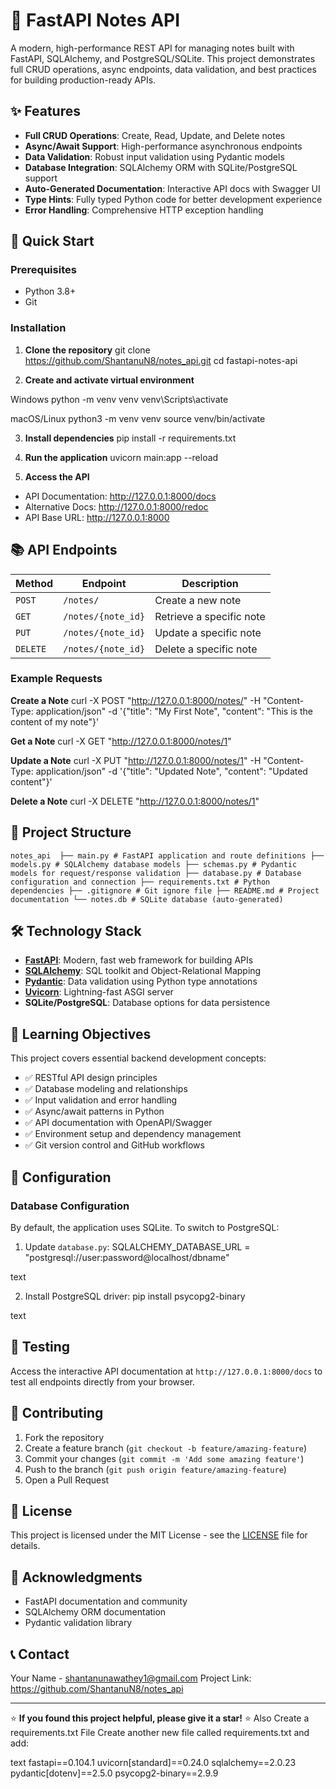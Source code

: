 # 📝 FastAPI Notes API

A modern, high-performance REST API for managing notes built with FastAPI, SQLAlchemy, and PostgreSQL/SQLite. This project demonstrates full CRUD operations, async endpoints, data validation, and best practices for building production-ready APIs.

## ✨ Features

- **Full CRUD Operations**: Create, Read, Update, and Delete notes
- **Async/Await Support**: High-performance asynchronous endpoints
- **Data Validation**: Robust input validation using Pydantic models
- **Database Integration**: SQLAlchemy ORM with SQLite/PostgreSQL support
- **Auto-Generated Documentation**: Interactive API docs with Swagger UI
- **Type Hints**: Fully typed Python code for better development experience
- **Error Handling**: Comprehensive HTTP exception handling

## 🚀 Quick Start

### Prerequisites

- Python 3.8+
- Git

### Installation

1. **Clone the repository**
git clone https://github.com/ShantanuN8/notes_api.git
cd fastapi-notes-api


2. **Create and activate virtual environment**

Windows
python -m venv venv
venv\Scripts\activate

macOS/Linux
python3 -m venv venv
source venv/bin/activate


3. **Install dependencies**
pip install -r requirements.txt


4. **Run the application**
uvicorn main:app --reload


5. **Access the API**
- API Documentation: http://127.0.0.1:8000/docs
- Alternative Docs: http://127.0.0.1:8000/redoc
- API Base URL: http://127.0.0.1:8000

## 📚 API Endpoints

| Method | Endpoint | Description |
|--------|----------|-------------|
| `POST` | `/notes/` | Create a new note |
| `GET` | `/notes/{note_id}` | Retrieve a specific note |
| `PUT` | `/notes/{note_id}` | Update a specific note |
| `DELETE` | `/notes/{note_id}` | Delete a specific note |

### Example Requests

**Create a Note**
curl -X POST "http://127.0.0.1:8000/notes/"
-H "Content-Type: application/json"
-d '{"title": "My First Note", "content": "This is the content of my note"}'


**Get a Note**
curl -X GET "http://127.0.0.1:8000/notes/1"



**Update a Note**
curl -X PUT "http://127.0.0.1:8000/notes/1"
-H "Content-Type: application/json"
-d '{"title": "Updated Note", "content": "Updated content"}'



**Delete a Note**
curl -X DELETE "http://127.0.0.1:8000/notes/1"


## 📁 Project Structure 
`notes_api 
├── main.py # FastAPI application and route definitions
├── models.py # SQLAlchemy database models
├── schemas.py # Pydantic models for request/response validation
├── database.py # Database configuration and connection
├── requirements.txt # Python dependencies
├── .gitignore # Git ignore file
├── README.md # Project documentation
└── notes.db # SQLite database (auto-generated) `

## 🛠️ Technology Stack

- **[FastAPI](https://fastapi.tiangolo.com/)**: Modern, fast web framework for building APIs
- **[SQLAlchemy](https://www.sqlalchemy.org/)**: SQL toolkit and Object-Relational Mapping
- **[Pydantic](https://pydantic-docs.helpmanual.io/)**: Data validation using Python type annotations
- **[Uvicorn](https://www.uvicorn.org/)**: Lightning-fast ASGI server
- **SQLite/PostgreSQL**: Database options for data persistence

## 📖 Learning Objectives

This project covers essential backend development concepts:

- ✅ RESTful API design principles
- ✅ Database modeling and relationships
- ✅ Input validation and error handling
- ✅ Async/await patterns in Python
- ✅ API documentation with OpenAPI/Swagger
- ✅ Environment setup and dependency management
- ✅ Git version control and GitHub workflows

## 🔧 Configuration

### Database Configuration

By default, the application uses SQLite. To switch to PostgreSQL:

1. Update `database.py`:
SQLALCHEMY_DATABASE_URL = "postgresql://user:password@localhost/dbname"

text

2. Install PostgreSQL driver:
pip install psycopg2-binary

text

## 🧪 Testing

Access the interactive API documentation at `http://127.0.0.1:8000/docs` to test all endpoints directly from your browser.

## 🤝 Contributing

1. Fork the repository
2. Create a feature branch (`git checkout -b feature/amazing-feature`)
3. Commit your changes (`git commit -m 'Add some amazing feature'`)
4. Push to the branch (`git push origin feature/amazing-feature`)
5. Open a Pull Request

## 📝 License

This project is licensed under the MIT License - see the [LICENSE](LICENSE) file for details.

## 🙏 Acknowledgments

- FastAPI documentation and community
- SQLAlchemy ORM documentation
- Pydantic validation library

## 📞 Contact

Your Name - shantanunawathey1@gmail.com
Project Link: https://github.com/ShantanuN8/notes_api

---

⭐ **If you found this project helpful, please give it a star!** ⭐
Also Create a requirements.txt File
Create another new file called requirements.txt and add:

text
fastapi==0.104.1
uvicorn[standard]==0.24.0
sqlalchemy==2.0.23
pydantic[dotenv]==2.5.0
psycopg2-binary==2.9.9
